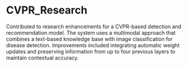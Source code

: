 
# CVPR_Research
Contributed to research enhancements for a CVPR-based detection and recommendation model. The system uses a multimodal approach that combines a text-based knowledge base with image classification for disease detection. Improvements included integrating automatic weight updates and preserving information from up to four previous layers to maintain contextual accuracy.
